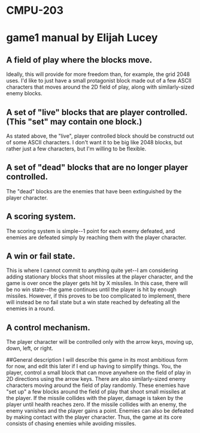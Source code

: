 # CMPU-203
# game1 manual by Elijah Lucey
## A field of play where the blocks move.
Ideally, this will provide for more freedom than, for example, the grid 2048 uses. I'd like to just have a small protagonist block made out of a few ASCII characters that moves around the 2D field of play, along with similarly-sized enemy blocks.
## A set of "live" blocks that are player controlled. (This "set" may contain one block.)
As stated above, the "live", player controlled block should be constructd out of some ASCII characters. I don't want it to be big like 2048 blocks, but rather just a few characters, but I'm willing to be flexible.
## A set of "dead" blocks that are no longer player controlled.
The "dead" blocks are the enemies that have been extinguished by the player character.
## A scoring system.
The scoring system is simple--1 point for each enemy defeated, and enemies are defeated simply by reaching them with the player character.
## A win or fail state.
This is where I cannot commit to anything quite yet--I am considering adding stationary blocks that shoot missiles at the player character, and the game is over once the player gets hit by X missiles. In this case, there will be no win state--the game continues until the player is hit by enough missiles. However, if this proves to be too complicated to implement, there will instead be no fail state but a win state reached by defeating all the enemies in a round.
## A control mechanism.
The player character will be controlled only with the arrow keys, moving up, down, left, or right.

##General description
I will describe this game in its most ambitious form for now, and edit this later if I end up having to simplify things. You, the player, control a small block that can move anywhere on the field of play in 2D directions using the arrow keys. There are also similarly-sized enemy characters moving around the field of play randomly. These enemies have "set up" a few blocks around the field of play that shoot small missiles at the player. If the missile collides with the player, damage is taken by the player until health reaches zero. If the missile collides with an enemy, the enemy vanishes and the player gains a point. Enemies can also be defeated by making contact with the player character. Thus, the game at its core consists of chasing enemies while avoiding missiles.
